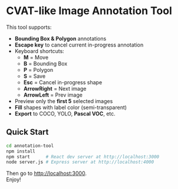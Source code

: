 # CVAT-like Image Annotation Tool

This tool supports:
- **Bounding Box & Polygon** annotations
- **Escape key** to cancel current in-progress annotation
- Keyboard shortcuts:
  - **M** = Move
  - **B** = Bounding Box
  - **P** = Polygon
  - **S** = Save
  - **Esc** = Cancel in-progress shape
  - **ArrowRight** = Next image
  - **ArrowLeft** = Prev image
- Preview only the **first 5** selected images
- **Fill** shapes with label color (semi-transparent)
- **Export** to COCO, YOLO, **Pascal VOC**, etc.

## Quick Start

```bash
cd annotation-tool
npm install
npm start      # React dev server at http://localhost:3000
node server.js # Express server at http://localhost:4000
```

Then go to [http://localhost:3000](http://localhost:3000).  
Enjoy!
